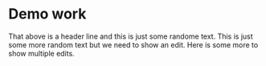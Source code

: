 # Demo work
That above is a header line and this is just some randome text.
This is just some more random text but we need to show an edit.
Here is some more to show multiple edits.
